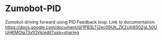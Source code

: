 # Zumobot-PID
Zumobot driving forward using PID Feedback loop.
Link to documentation: https://docs.google.com/document/d/1PB3LTj2ec09Uk_ZKZcjh930ZgL50UUHKMOla73xfOVk/edit?usp=sharing
